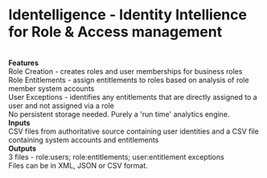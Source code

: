 Identelligence - Identity Intellience for Role & Access management
==================================================================
<br/>
<b>Features</b>
<br/>
Role Creation - creates roles and user memberships for business roles
<br/>
Role Entitlements - assign entitlements to roles based on analysis of role member system accounts
<br/>
User Exceptions - identifies any entitlements that are directly assigned to a user and not assigned via a role
<br/>
No persistent storage needed.  Purely a 'run time' analytics engine.
<br/>
<b>Inputs</b>
<br/>
CSV files from authoritative source containing user identities and a CSV file containing system accounts and entitlements
<br/>
<b>Outputs</b>
<br/>
3 files - role:users; role:entitlements; user:entitlement exceptions
<br/>
Files can be in XML, JSON or CSV format.